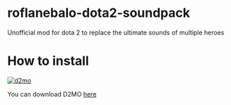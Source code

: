 # roflanebalo-dota2-soundpack
Unofficial mod for dota 2 to replace the ultimate sounds of multiple heroes

# How to install
[![d2mo](https://i.imgur.com/0l3KwkM.gif)](https://drive.google.com/file/d/16nrMBkmMnJ1ggSKR88-7gqQsREE7VjRz/view?usp=sharing)

You can download D2MO [here](https://drive.google.com/file/d/16nrMBkmMnJ1ggSKR88-7gqQsREE7VjRz/view?usp=sharing)
